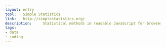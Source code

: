 ```yaml
---
layout: entry
tool:	Simple Statistics
link:	http://simplestatistics.org/
description:	 Statistical methods in readable JavaScript for browsers, servers, and people.
tags:
- data
- coding
---
```

